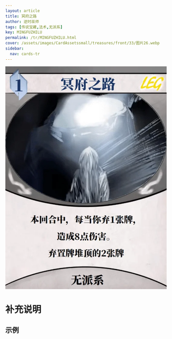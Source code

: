 ```yaml
---
layout: article
title: 冥府之路
author: 逆时巫师
tags: [传说宝藏,法术,无派系]
key: MINGFUZHILU
permalink: /tr/MINGFUZHILU.html
cover: /assets/images/CardAssetssmall/treasures/front/33/图片26.webp
sidebar:
  nav: cards-tr
---
```

![](/assets/images/CardAssets/treasures/front/33/图片26.webp)

# 补充说明



## 示例
> 